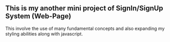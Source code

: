 ## This is my another mini project of SignIn/SignUp System (Web-Page)

This involve the use of many fundamental concepts and also expanding my styling abilities along with javascript.